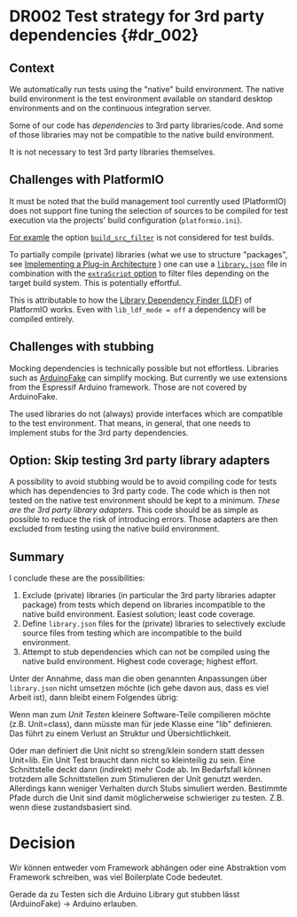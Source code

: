 DR002 Test strategy for 3rd party dependencies {#dr_002}
==============================================

Context
-------

We automatically run tests using the "native" build environment.
The native build environment is the test environment available on standard desktop environments 
and on the continuous integration server.

Some of our code has *dependencies* to 3rd party libraries/code.
And some of those libraries may not be compatible to the native build environment.

It is not necessary to test 3rd party libraries themselves.

Challenges with PlatformIO
--------------------------



It must be noted that the build management tool currently used (PlatformIO) does not 
support fine tuning the selection of sources to be compiled for test execution via the projects'
build configuration (`platformio.ini`).

[For examle](https://github.com/Task-Tracker-Systems/.github/wiki/Meeting-notes-2023%E2%80%9012%E2%80%9019#task-tracker-device) the option [`build_src_filter`](https://docs.platformio.org/en/latest/projectconf/sections/env/options/build/build_src_filter.html#build-src-filter) is not considered for test builds.

To partially compile (private) libraries (what we use to structure "packages", see 
[Implementing a Plug-in Architecture](<\ref plugin_architecture> "Implementing a Plug-in Architecture")
) one can use a [`library.json`][JSON] file in combination with the [`extraScript` option](https://docs.platformio.org/en/latest/manifests/library-json/fields/build/extrascript.html) to filter files depending on the target build system.
This is potentially effortful.

This is attributable to how the [Library Dependency Finder (LDF)](https://docs.platformio.org/en/latest/librarymanager/ldf.html) of PlatformIO works.
Even with `lib_ldf_mode = off` a dependency will be compiled entirely.

[JSON]: https://docs.platformio.org/en/latest/manifests/library-json/index.html "PlatformIO documentation of manifest file"

Challenges with stubbing
------------------------

Mocking dependencies is technically possible but not effortless.
Libraries such as [ArduinoFake][] can simplify mocking.
But currently we use extensions from the Espressif Arduino framework.
Those are not covered by ArduinoFake.

The used libraries do not (always) provide interfaces which are compatible to the test environment.
That means, in general, that one needs to implement stubs for the 3rd party dependencies.

[ArduinoFake]: https://github.com/FabioBatSilva/ArduinoFake/ "a simple mocking framework for Arduino"

Option: Skip testing 3rd party library adapters
-----------------------------------------------

A possibility to avoid stubbing would be to avoid compiling code for tests which has dependencies to 3rd party code.
The code which is then not tested on the native test environment should be kept to a minimum.
*These are the 3rd party library adapters.*
This code should be as simple as possible to reduce the risk of introducing errors.
Those adapters are then excluded from testing using the native build environment.

Summary
-------

I conclude these are the possibilities:

1. Exclude (private) libraries (in particular the 3rd party libraries adapter package) from tests which depend on libraries incompatible to the native build environment. Easiest solution; least code coverage.
2. Define `library.json` files for the (private) libraries to selectively exclude source files from testing which are incompatible to the build environment.
3. Attempt to stub dependencies which can not be compiled using the native build environment. Highest code coverage; highest effort.

Unter der Annahme, dass man die oben genannten Anpassungen über `library.json` nicht umsetzen möchte (ich gehe davon aus, dass es viel Arbeit ist), dann bleibt einem Folgendes übrig:

Wenn man zum *Unit Testen* kleinere Software-Teile compilieren möchte (z.B. Unit=class), dann müsste man für jede Klasse eine "lib" definieren. Das führt zu einem Verlust an Struktur und Übersichtlichkeit.

Oder man definiert die Unit nicht so streng/klein sondern statt dessen Unit=lib. Ein Unit Test braucht dann nicht so kleinteilig zu sein. Eine Schnittstelle deckt dann (indirekt) mehr Code ab. Im Bedarfsfall können trotzdem alle Schnittstellen zum Stimulieren der Unit genutzt werden. Allerdings kann weniger Verhalten durch Stubs simuliert werden. Bestimmte Pfade durch die Unit sind damit möglicherweise schwieriger zu testen. Z.B. wenn diese zustandsbasiert sind.

Decision
========

Wir können entweder vom Framework abhängen oder eine Abstraktion vom Framework schreiben, was viel Boilerplate Code bedeutet.

Gerade da zu Testen sich die Arduino Library gut stubben lässt (ArduinoFake) -> Arduino erlauben.